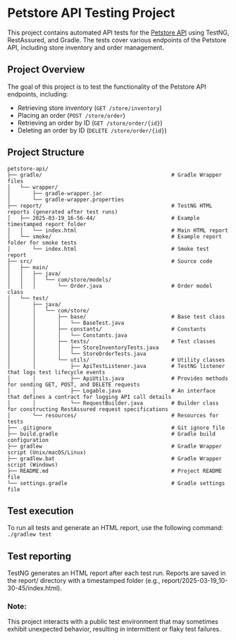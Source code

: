 # Petstore API Testing Project

This project contains automated API tests for the [Petstore API](https://petstore.swagger.io/v2) using TestNG, RestAssured, and Gradle.
The tests cover various endpoints of the Petstore API, including store inventory and order management.

## Project Overview
The goal of this project is to test the functionality of the Petstore API endpoints, including:
- Retrieving store inventory (`GET /store/inventory`)
- Placing an order (`POST /store/order`)
- Retrieving an order by ID (`GET /store/order/{id}`)
- Deleting an order by ID (`DELETE /store/order/{id}`)

## Project Structure
````
petstore-api/
├── gradle/                                         # Gradle Wrapper files
│   └── wrapper/
│       ├── gradle-wrapper.jar
│       └── gradle-wrapper.properties
├── report/                                         # TestNG HTML reports (generated after test runs)
│   ├── 2025-03-19_16-56-44/                        # Example timestamped report folder
│   │   └── index.html                              # Main HTML report
│   └── smoke/                                      # Example report folder for smoke tests
│       └── index.html                              # Smoke test report
├── src/                                            # Source code
│   ├── main/                   
│   │   ├── java/               
│   │   │   └── com/store/models/
│   │   │       └── Order.java                      # Order model class    
│   └── test/                   
│       ├── java/               
│       │   └── com/store/
│       │       ├── base/                           # Base test class
│       │       │   └── BaseTest.java
│       │       ├── constants/                      # Constants
│       │       │   └── Constants.java
│       │       ├── tests/                          # Test classes
│       │       │   ├── StoreInventoryTests.java
│       │       │   └── StoreOrderTests.java
│       │       └── utils/                          # Utility classes
│       │           ├── ApiTestListener.java        # TestNG listener that logs test lifecycle events
│       │           ├── ApiUtils.java               # Provides methods for sending GET, POST, and DELETE requests
│       │           ├── Logable.java                # An interface that defines a contract for logging API call details
│       │           └── RequestBuilder.java         # Builder class for constructing RestAssured request specifications
│       └── resources/                              # Resources for tests
├── .gitignore                                      # Git ignore file
├── build.gradle                                    # Gradle build configuration
├── gradlew                                         # Gradle Wrapper script (Unix/macOS/Linux)
├── gradlew.bat                                     # Gradle Wrapper script (Windows)
├── README.md                                       # Project README file
└── settings.gradle                                 # Gradle settings file
````
## Test execution
To run all tests and generate an HTML report, use the following command:
`./gradlew test`

## Test reporting 
TestNG generates an HTML report after each test run.
Reports are saved in the report/ directory with a timestamped folder (e.g., report/2025-03-19_10-30-45/index.html).
### Note:
This project interacts with a public test environment that may sometimes exhibit unexpected behavior, resulting in intermittent or flaky test failures.